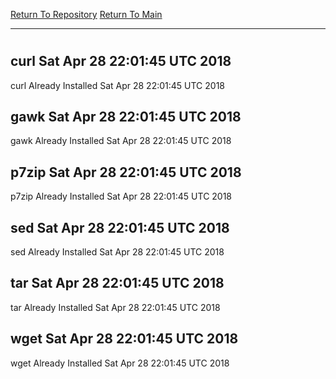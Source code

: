 [Return To Repository](https://github.com/deathbybandaid/piholeparser/)
[Return To Main](https://github.com/deathbybandaid/piholeparser/blob/dev-nomerge/RecentRunLogs/Mainlog.md)
____________________________________
# 
## curl Sat Apr 28 22:01:45 UTC 2018
curl Already Installed Sat Apr 28 22:01:45 UTC 2018
## gawk Sat Apr 28 22:01:45 UTC 2018
gawk Already Installed Sat Apr 28 22:01:45 UTC 2018
## p7zip Sat Apr 28 22:01:45 UTC 2018
p7zip Already Installed Sat Apr 28 22:01:45 UTC 2018
## sed Sat Apr 28 22:01:45 UTC 2018
sed Already Installed Sat Apr 28 22:01:45 UTC 2018
## tar Sat Apr 28 22:01:45 UTC 2018
tar Already Installed Sat Apr 28 22:01:45 UTC 2018
## wget Sat Apr 28 22:01:45 UTC 2018
wget Already Installed Sat Apr 28 22:01:45 UTC 2018
